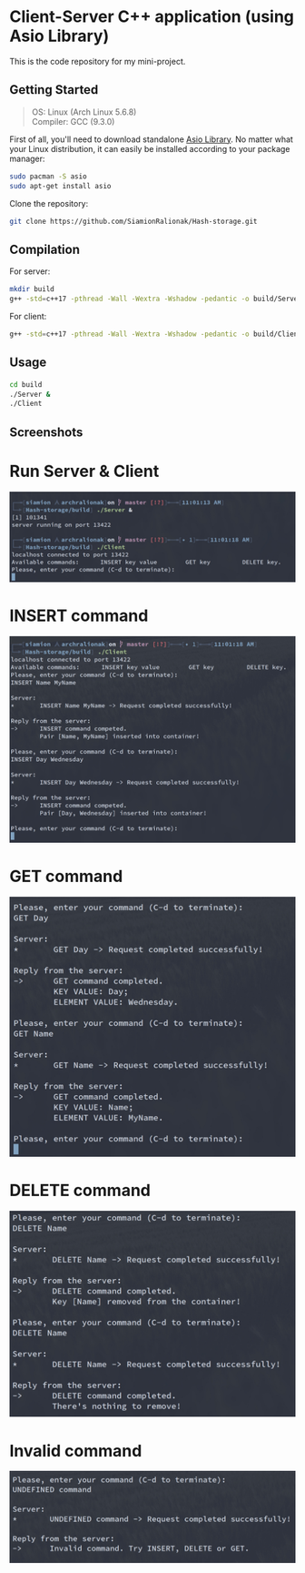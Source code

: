 # Client-Server C++ application (using Asio Library)

This is the code repository for my mini-project.

## Getting Started

<blockquote>
	OS: Linux (Arch Linux 5.6.8) <br>
	Compiler: GCC (9.3.0) <br>
</blockquote>

First of all, you'll need to download standalone [Asio Library](https://github.com/chriskohlhoff/asio).
No matter what your Linux distribution, it can easily be installed according to your package manager:

```bash
sudo pacman -S asio
sudo apt-get install asio
```

Clone the repository:

```bash
git clone https://github.com/SiamionRalionak/Hash-storage.git
```

## Compilation

For server:

```bash
mkdir build
g++ -std=c++17 -pthread -Wall -Wextra -Wshadow -pedantic -o build/Server source/Server.cpp
```

For client:

```bash
g++ -std=c++17 -pthread -Wall -Wextra -Wshadow -pedantic -o build/Client source/Client.cpp
```


## Usage

```bash
cd build
./Server &
./Client
```

## Screenshots

# Run Server & Client

<p align="center"><img src="assets/runServer.jpg"/></p>

# INSERT command

<p align="center"><img src="assets/insert.jpg"/></p>

# GET command

<p align="center"><img src="assets/get.jpg"/></p>

# DELETE command

<p align="center"><img src="assets/delete.jpg"/></p>

# Invalid command

<p align="center"><img src="assets/undefined.jpg"/></p>
